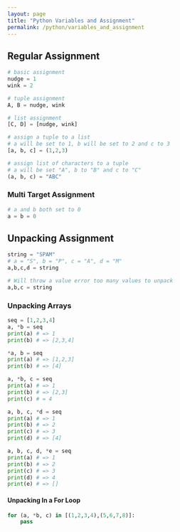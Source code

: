 ```yaml
---
layout: page
title: "Python Variables and Assignment"
permalink: /python/variables_and_assignment
---
```


## Regular Assignment

```python
# basic assignment
nudge = 1 
wink = 2

# tuple assignment
A, B = nudge, wink

# list assignment
[C, D] = [nudge, wink]

# assign a tuple to a list
# a will be set to 1, b will be set to 2 and c to 3
[a, b, c] = (1,2,3)

# assign list of characters to a tuple
# a will be set "A", b to "B" and c to "C"
(a, b, c) = "ABC"
```

### Multi Target Assignment

```python
# a and b both set to 0
a = b = 0
```

## Unpacking Assignment

```python
string = "SPAM"
# a = "S", b = "P", c = "A", d = "M"
a,b,c,d = string

# Will throw a value error too many values to unpack
a,b,c = string
```

### Unpacking Arrays

```python
seq = [1,2,3,4]
a, *b = seq
print(a) # => 1
print(b) # => [2,3,4]

*a, b = seq
print(a) # => [1,2,3]
print(b) # => [4]

a, *b, c = seq
print(a) # => 1
print(b) # => [2,3]
print(c) # = 4

a, b, c, *d = seq
print(a) # => 1
print(b) # => 2
print(c) # => 3
print(d) # => [4]

a, b, c, d, *e = seq
print(a) # => 1
print(b) # => 2
print(c) # => 3
print(d) # => 4
print(e) # => []
```

#### Unpacking In a For Loop

```python
for (a, *b, c) in [(1,2,3,4),(5,6,7,8)]:
    pass
```
